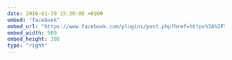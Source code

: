 ```yaml
---
date: 2016-01-30 15:20:09 +0200
embed: "facebook"
embed_url: "https://www.facebook.com/plugins/post.php?href=https%3A%2F%2Fwww.facebook.com%2Fphoto.php%3Ffbid%3D937144786322768%26set%3Da.430602130310372.88338.100000817666251%26type%3D3&width=500"
embed_width: 500
embed_height: 380
type: "right"
---
```

